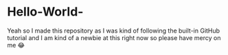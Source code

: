# Hello-World-
Yeah so I made this repository as I was kind of following the built-in GitHub tutorial and I am kind of a newbie at this right now so please have mercy on me 😂
